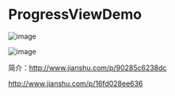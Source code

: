 # ProgressViewDemo
![image](https://github.com/liuxinixn/ProgressViewDemo/blob/master/gif.gif)

![image](https://github.com/liuxinixn/ProgressViewDemo/blob/master/12.gif)

简介：http://www.jianshu.com/p/90285c6238dc
 
 http://www.jianshu.com/p/16fd028ee636
